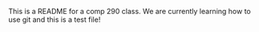 This is a README for a comp 290 class.
We are currently learning how to use git and this is a test file!
